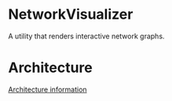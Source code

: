 # NetworkVisualizer
A utility that renders interactive network graphs.

# Architecture
[Architecture information](./docs/architecture.md)
